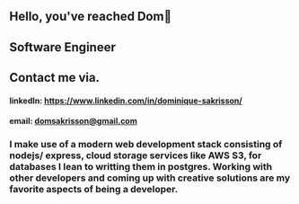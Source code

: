 ## Hello, you've reached Dom👋
## Software Engineer


## Contact me via.
#### linkedIn: https://www.linkedin.com/in/dominique-sakrisson/
#### email: domsakrisson@gmail.com



 ### I make use of a modern web development stack consisting of nodejs/ express, cloud storage services like AWS S3, for databases I lean to writting them in postgres. Working with other developers and coming up with creative solutions are my favorite aspects of being a developer.

